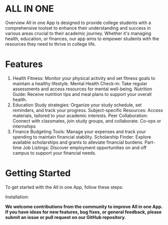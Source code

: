 # ALL IN ONE
Overview
All in one App is designed to provide college students with a comprehensive toolset to enhance their understanding and success in various areas crucial to their academic journey. Whether it's managing health, education, or finances, our app aims to empower students with the resources they need to thrive in college life.

# Features
1. Health
Fitness: Monitor your physical activity and set fitness goals to maintain a healthy lifestyle.
Mental Health Check-in: Take regular assessments and access resources for mental well-being.
Nutrition Guide: Receive nutrition tips and meal plans to support your overall health.
2. Education
Study strategies: Organize your study schedule, set reminders, and track your progress.
Subject-specific Resources: Access materials, tailored to your academic interests.
Peer Collaboration: Connect with classmates, join study groups, and collaborate.
Co-ops or internships
4. Finance
Budgeting Tools: Manage your expenses and track your spending to maintain financial stability.
Scholarship Finder: Explore available scholarships and grants to alleviate financial burdens.
Part-time Job Listings: Discover employment opportunities on and off campus to support your financial needs.
# Getting Started
To get started with the All in one App, follow these steps:

Installation:



**We welcome contributions from the community to improve All in one App. If you have ideas for new features, bug fixes, or general feedback, please submit an issue or pull request on our GitHub repository.**

